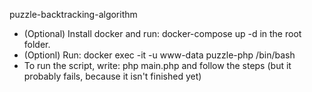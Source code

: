 puzzle-backtracking-algorithm



- (Optional) Install docker and run:
docker-compose up -d in the root folder.
- (Optionl) Run: docker exec -it -u www-data puzzle-php /bin/bash
- To run the script, write: php main.php and follow the steps (but it probably fails, because it isn't finished yet)
